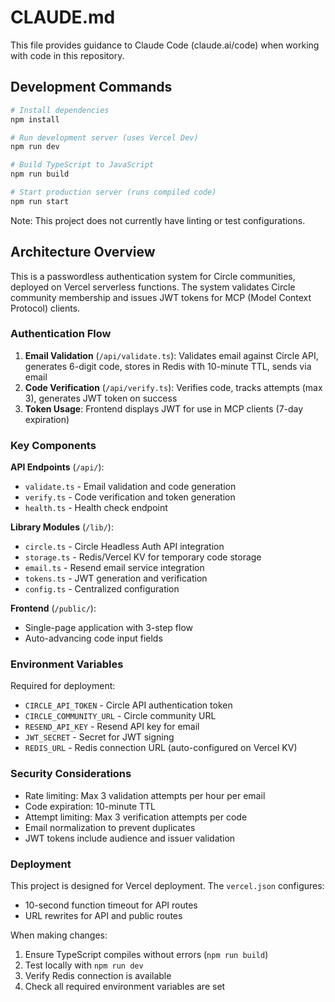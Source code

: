 # CLAUDE.md

This file provides guidance to Claude Code (claude.ai/code) when working with code in this repository.

## Development Commands

```bash
# Install dependencies
npm install

# Run development server (uses Vercel Dev)
npm run dev

# Build TypeScript to JavaScript
npm run build

# Start production server (runs compiled code)
npm run start
```

Note: This project does not currently have linting or test configurations.

## Architecture Overview

This is a passwordless authentication system for Circle communities, deployed on Vercel serverless functions. The system validates Circle community membership and issues JWT tokens for MCP (Model Context Protocol) clients.

### Authentication Flow

1. **Email Validation** (`/api/validate.ts`): Validates email against Circle API, generates 6-digit code, stores in Redis with 10-minute TTL, sends via email
2. **Code Verification** (`/api/verify.ts`): Verifies code, tracks attempts (max 3), generates JWT token on success
3. **Token Usage**: Frontend displays JWT for use in MCP clients (7-day expiration)

### Key Components

**API Endpoints** (`/api/`):
- `validate.ts` - Email validation and code generation
- `verify.ts` - Code verification and token generation  
- `health.ts` - Health check endpoint

**Library Modules** (`/lib/`):
- `circle.ts` - Circle Headless Auth API integration
- `storage.ts` - Redis/Vercel KV for temporary code storage
- `email.ts` - Resend email service integration
- `tokens.ts` - JWT generation and verification
- `config.ts` - Centralized configuration

**Frontend** (`/public/`):
- Single-page application with 3-step flow
- Auto-advancing code input fields

### Environment Variables

Required for deployment:
- `CIRCLE_API_TOKEN` - Circle API authentication token
- `CIRCLE_COMMUNITY_URL` - Circle community URL
- `RESEND_API_KEY` - Resend API key for email
- `JWT_SECRET` - Secret for JWT signing
- `REDIS_URL` - Redis connection URL (auto-configured on Vercel KV)

### Security Considerations

- Rate limiting: Max 3 validation attempts per hour per email
- Code expiration: 10-minute TTL
- Attempt limiting: Max 3 verification attempts per code
- Email normalization to prevent duplicates
- JWT tokens include audience and issuer validation

### Deployment

This project is designed for Vercel deployment. The `vercel.json` configures:
- 10-second function timeout for API routes
- URL rewrites for API and public routes

When making changes:
1. Ensure TypeScript compiles without errors (`npm run build`)
2. Test locally with `npm run dev`
3. Verify Redis connection is available
4. Check all required environment variables are set